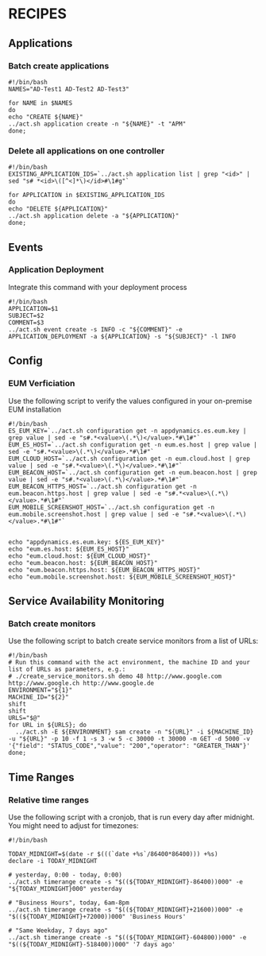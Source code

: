 # RECIPES

## Applications

### Batch create applications

```shell
#!/bin/bash
NAMES="AD-Test1 AD-Test2 AD-Test3"

for NAME in $NAMES
do
echo "CREATE ${NAME}"
../act.sh application create -n "${NAME}" -t "APM"
done;
```

### Delete all applications on one controller

```shell
#!/bin/bash
EXISTING_APPLICATION_IDS=`../act.sh application list | grep "<id>" | sed "s# *<id>\([^<]*\)</id>#\1#g"`

for APPLICATION in $EXISTING_APPLICATION_IDS
do
echo "DELETE ${APPLICATION}"
../act.sh application delete -a "${APPLICATION}"
done;
```

## Events

### Application Deployment

Integrate this command with your deployment process

```shell
#!/bin/bash
APPLICATION=$1
SUBJECT=$2
COMMENT=$3
../act.sh event create -s INFO -c "${COMMENT}" -e APPLICATION_DEPLOYMENT -a ${APPLICATION} -s "${SUBJECT}" -l INFO
```

## Config

### EUM Verficiation

Use the following script to verify the values configured in your on-premise EUM installation

```shell
#!/bin/bash
ES_EUM_KEY=`../act.sh configuration get -n appdynamics.es.eum.key | grep value | sed -e "s#.*<value>\(.*\)</value>.*#\1#"`
EUM_ES_HOST=`../act.sh configuration get -n eum.es.host | grep value | sed -e "s#.*<value>\(.*\)</value>.*#\1#"`
EUM_CLOUD_HOST=`../act.sh configuration get -n eum.cloud.host | grep value | sed -e "s#.*<value>\(.*\)</value>.*#\1#"`
EUM_BEACON_HOST=`../act.sh configuration get -n eum.beacon.host | grep value | sed -e "s#.*<value>\(.*\)</value>.*#\1#"`
EUM_BEACON_HTTPS_HOST=`../act.sh configuration get -n eum.beacon.https.host | grep value | sed -e "s#.*<value>\(.*\)</value>.*#\1#"`
EUM_MOBILE_SCREENSHOT_HOST=`../act.sh configuration get -n eum.mobile.screenshot.host | grep value | sed -e "s#.*<value>\(.*\)</value>.*#\1#"`


echo "appdynamics.es.eum.key: ${ES_EUM_KEY}"
echo "eum.es.host: ${EUM_ES_HOST}"
echo "eum.cloud.host: ${EUM_CLOUD_HOST}"
echo "eum.beacon.host: ${EUM_BEACON_HOST}"
echo "eum.beacon.https.host: ${EUM_BEACON_HTTPS_HOST}"
echo "eum.mobile.screenshot.host: ${EUM_MOBILE_SCREENSHOT_HOST}"
```

## Service Availability Monitoring

### Batch create monitors

Use the following script to batch create service monitors from a list of URLs:

```shell
#!/bin/bash
# Run this command with the act environment, the machine ID and your list of URLs as parameters, e.g.:
# ./create_service_monitors.sh demo 48 http://www.google.com http://www.google.ch http://www.google.de
ENVIRONMENT="${1}"
MACHINE_ID="${2}"
shift
shift
URLS="$@"
for URL in ${URLS}; do
  ../act.sh -E ${ENVIRONMENT} sam create -n "${URL}" -i ${MACHINE_ID} -u "${URL}" -p 10 -f 1 -s 3 -w 5 -c 30000 -t 30000 -m GET -d 5000 -v '{"field": "STATUS_CODE","value": "200","operator": "GREATER_THAN"}'
done;
```

## Time Ranges

### Relative time ranges

Use the following script with a cronjob, that is run every day after midnight. You might need to adjust for timezones:

```shell
#!/bin/bash

TODAY_MIDNIGHT=$(date -r $(((`date +%s`/86400*86400))) +%s)
declare -i TODAY_MIDNIGHT

# yesterday, 0:00 - today, 0:00)
../act.sh timerange create -s "$((${TODAY_MIDNIGHT}-86400))000" -e "${TODAY_MIDNIGHT}000" yesterday

# "Business Hours", today, 6am-8pm
../act.sh timerange create -s "$((${TODAY_MIDNIGHT}+21600))000" -e "$((${TODAY_MIDNIGHT}+72000))000" 'Business Hours'

# "Same Weekday, 7 days ago"
../act.sh timerange create -s "$((${TODAY_MIDNIGHT}-604800))000" -e "$((${TODAY_MIDNIGHT}-518400))000" '7 days ago'
```
